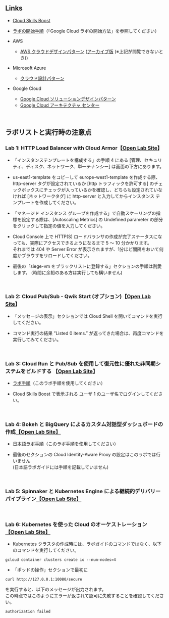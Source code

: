 ## Links

-   [Cloud Skills Boost](https://www.cloudskillsboost.google/)
-   [ラボの開始手順](https://docs.google.com/document/d/1U7aUnTAftOYS5GVOwuLkUXSL4fHUz0pYvAnlYC5C6_Y/edit?usp=sharing)（「Google Cloud ラボの開始方法」を参照してください）
    
-   AWS
    -   [AWS クラウドデザインパターン](http://aws.clouddesignpattern.org/index.php/%E3%83%A1%E3%82%A4%E3%83%B3%E3%83%9A%E3%83%BC%E3%82%B8) ([アーカイブ版](http://web.archive.org/web/20171008040110/http:/aws.clouddesignpattern.org/index.php/%E3%83%A1%E3%82%A4%E3%83%B3%E3%83%9A%E3%83%BC%E3%82%B8) (※上記が閲覧できないとき))
    

-   Microsoft Azure
    -   [クラウド設計パターン](https://docs.microsoft.com/ja-jp/azure/architecture/patterns/)
  
-  Google Cloud
    -   [Google Cloud ソリューションデザインパターン](https://events.withgoogle.com/solution-design-pattern/)
    -   [Google Cloud アーキテクチャ センター](https://cloud.google.com/architecture?hl=ja)
 
<br /> 
  
## ラボリストと実行時の注意点

### Lab 1: HTTP Load Balancer with Cloud Armor【[Open Lab Site](https://www.cloudskillsboost.google/focuses/1232?catalog_rank=%7B%22rank%22%3A2%2C%22num_filters%22%3A0%2C%22has_search%22%3Atrue%7D&parent=catalog&search_id=7978999)】

-   「インスタンステンプレートを構成する」の手順 4 にある [管理、セキュリティ、ディスク、ネットワーク、単一テナンシー] は画面の下方にあります。
    
-   us-east1-template をコピーして europe-west1-template を作成する際、http-server タグが設定されているか [http トラフィックを許可する] のチェックボックスにチェックが入っているかを確認し、どちらも設定されていなければ [ネットワークタグ] に http-server と入力してからインスタンス テンプレートを作成してください。
 
 -   「マネージド インスタンス グループを作成する」で自動スケーリングの指標を設定する際は、[Autoscaling Metrics] の Undefined parameter の部分をクリックして指定の値を入力してください。
    
-   Cloud Console 上で HTTP(S) ロードバランサの作成が完了ステータスになっても、実際にアクセスできるようになるまで  5 ～ 10 分かかります。  
それまでは 404 や Server Error が表示されますが、1分ほど間隔をおいて何度かブラウザをリロードしてください。

-   最後の「siege-vm をブラックリストに登録する」セクションの手順は割愛します。 (時間に余裕のある方は実行しても構いません)

<br />

### Lab 2: Cloud Pub/Sub - Qwik Start (オプション)【[Open Lab Site](https://www.cloudskillsboost.google/focuses/3719?catalog_rank=%7B%22rank%22%3A5%2C%22num_filters%22%3A0%2C%22has_search%22%3Atrue%7D&parent=catalog&search_id=1928407)】

-   「メッセージの表示」セクションでは Cloud Shell を開いてコマンドを実行してください。

-   コマンド実行の結果 ”Listed 0 items.” が返ってきた場合は、再度コマンドを実行してみてください。

<br />    

### Lab 3: Cloud Run と Pub/Sub を使用して復元性に優れた非同期システムをビルドする  【[Open Lab Site](https://www.cloudskillsboost.google/focuses/8389?parent=catalog)】

-   [ラボ手順](https://qualia906.github.io/clouddp/lab3)（このラボ手順を使用してください）

-   Cloud Skills Boost で表示される ユーザ 1 のユーザ名でログインしてください。

<br />    

### Lab 4: Bokeh と BigQuery によるカスタム対話型ダッシュボードの作成[【Open Lab Site】](https://www.cloudskillsboost.google/focuses/1820?parent=catalog)

-   [日本語ラボ手順](https://docs.google.com/document/d/1nhpS-0XRfvR_KKnSbK7hCmmPJwMfq5zbjCsOhKJeGW8/edit?usp=sharing)（このラボ手順を使用してください）

-   最後のセクションの Cloud Identity-Aware Proxy の設定はこのラボでは行いません  
    (日本語ラボガイドには手順を記載していません)
 
<br />

### Lab 5: Spinnaker と Kubernetes Engine による継続的デリバリーパイプライン[【Open Lab Site】](https://www.cloudskillsboost.google/focuses/552?parent=catalog)

<br />

### Lab 6: Kubernetes を使った Cloud のオーケストレーション  [【Open Lab Site】](https://www.cloudskillsboost.google/focuses/557?parent=catalog)

-  Kubernetes クラスタの作成時には、ラボガイドのコマンドではなく、以下のコマンドを実行してください。

```gcloud container clusters create io --num-nodes=4```

- 「ポッドの操作」セクションで最初に

```curl http://127.0.0.1:10080/secure```

を実行すると、以下のメッセージが出力されます。  
この時点ではこのようにエラーが返されて認可に失敗することを確認してください。

```authorization failed```
